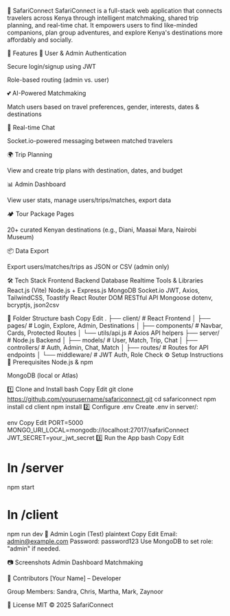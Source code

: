 🧭 SafariConnect
SafariConnect is a full-stack web application that connects travelers across Kenya through intelligent matchmaking, shared trip planning, and real-time chat. It empowers users to find like-minded companions, plan group adventures, and explore Kenya's destinations more affordably and socially.

🚀 Features
🔐 User & Admin Authentication

Secure login/signup using JWT

Role-based routing (admin vs. user)

💕 AI-Powered Matchmaking

Match users based on travel preferences, gender, interests, dates & destinations

💬 Real-time Chat

Socket.io-powered messaging between matched travelers

🌍 Trip Planning

View and create trip plans with destination, dates, and budget

📊 Admin Dashboard

View user stats, manage users/trips/matches, export data

🏕️ Tour Package Pages

20+ curated Kenyan destinations (e.g., Diani, Maasai Mara, Nairobi Museum)

📦 Data Export

Export users/matches/trips as JSON or CSV (admin only)

🛠️ Tech Stack
Frontend	Backend	Database	Realtime	Tools & Libraries
React.js (Vite)	Node.js + Express.js	MongoDB	Socket.io	JWT, Axios, TailwindCSS, Toastify
React Router DOM	RESTful API	Mongoose		dotenv, bcryptjs, json2csv

📁 Folder Structure
bash
Copy
Edit
.
├── client/                  # React Frontend
│   ├── pages/               # Login, Explore, Admin, Destinations
│   ├── components/          # Navbar, Cards, Protected Routes
│   └── utils/api.js         # Axios API helpers
├── server/                  # Node.js Backend
│   ├── models/              # User, Match, Trip, Chat
│   ├── controllers/         # Auth, Admin, Chat, Match
│   ├── routes/              # Routes for API endpoints
│   └── middleware/          # JWT Auth, Role Check
⚙️ Setup Instructions
🧩 Prerequisites
Node.js & npm

MongoDB (local or Atlas)

1️⃣ Clone and Install
bash
Copy
Edit
git clone https://github.com/yourusername/safariconnect.git
cd safariconnect
npm install
cd client
npm install
2️⃣ Configure .env
Create .env in server/:

env
Copy
Edit
PORT=5000
MONGO_URI_LOCAL=mongodb://localhost:27017/safariConnect
JWT_SECRET=your_jwt_secret
3️⃣ Run the App
bash
Copy
Edit
# In /server
npm start

# In /client
npm run dev
🔐 Admin Login (Test)
plaintext
Copy
Edit
Email: admin@example.com
Password: password123
Use MongoDB to set role: "admin" if needed.

📷 Screenshots
Admin Dashboard	Matchmaking

🤝 Contributors
[Your Name] – Developer

Group Members: Sandra, Chris, Martha, Mark, Zaynoor

📄 License
MIT © 2025 SafariConnect

